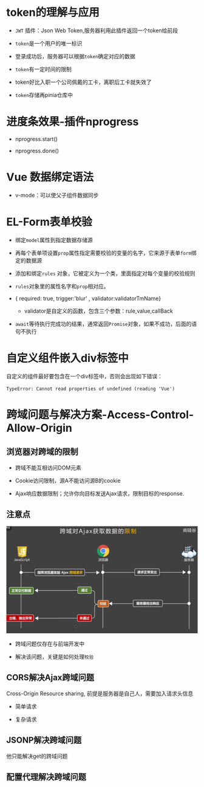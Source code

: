 # token的理解与应用

- `JWT` 插件：Json Web Token,服务器利用此插件返回一个token给前段

- `token`是一个用户的唯一标识

- 登录成功后，服务器可以根据`token`确定对应的数据

- `token`有一定时间的限制

- token好比入职一个公司佩戴的工卡，离职后工卡就失效了

- `token`存储再pinia仓库中

# 进度条效果-插件nprogress

- nprogress.start()

- nprogress.done()

# Vue 数据绑定语法

- v-mode：可以使父子组件数据同步

# EL-Form表单校验

- 绑定`model`属性到指定数据存储源

- 再每个表单项设置`prop`属性指定需要校验的变量的名字，它来源于表单`form`绑定的数据源

- 添加和绑定`rules` 对象，它被定义为一个类，里面指定对每个变量的校验规则

- `rules`对象里的属性名字和`prop`相对应。

- { required: true, trigger:'blur' , validator:validatorTmName}
  
  - validator是自定义的函数，包含三个参数：rule,value,callBack

- `await`等待执行完成功的结果，通常返回`Promise`对象，如果不成功，后面的语句不执行

# 自定义组件嵌入div标签中

自定义的组件最好要包含在一个div标签中，否则会出现如下错误：

`TypeError: Cannot read properties of undefined (reading 'Vue')`

# 跨域问题与解决方案-Access-Control-Allow-Origin

## 浏览器对跨域的限制

- 跨域不能互相访问DOM元素

- Cookie访问限制，源A不能访问源B的cookie

- Ajax响应数据限制；允许你向目标发送Ajax请求，限制目标的response.

## 注意点

![](Vue3实战总结01.assets/b62825da99fcbab71914fb37e5573a3894cd4ffb.png)

- 跨域问题仅存在与前端开发中

- 解决该问题，关键是如何处理`校验`

## CORS解决Ajax跨域问题

Cross-Origin Resource sharing, 前提是服务器是自己人，需要加入请求头信息

- 简单请求

- 复杂请求 

## JSONP解决跨域问题

他只能解决get的跨域问题 

## 配置代理解决跨域问题
